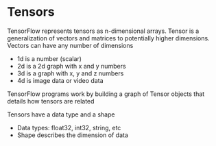 # Tensors

TensorFlow represents tensors as n-dimensional arrays. Tensor is a generalization of vectors and matrices to potentially higher dimensions. Vectors can have any number of dimensions

- 1d is a number (scalar)
- 2d is a 2d graph with x and y numbers
- 3d is a graph with x, y and z numbers
- 4d is image data or video data

TensorFlow programs work by building a graph of Tensor objects that details how tensors are related

Tensors have a data type and a shape

- Data types: float32, int32, string, etc
- Shape describes the dimension of data